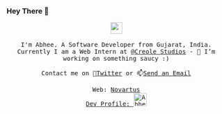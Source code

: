 ### Hey There 👋

<p align="center">
  <img src="https://user-images.githubusercontent.com/5679180/79618120-0daffb80-80be-11ea-819e-d2b0fa904d07.gif" width="27px">
  <br><br>
  <samp>
I'm Abhee. A Software Developer from Gujarat, India. Currently I am a Web Intern at <a href="https://www.creolestudios.com">@Creole Studios</a>
    - 🔭 I’m working on something saucy :) 
     <br><br>Contact me on 💬<a href="https://twitter.com/hudaniabhee@gmail.com">Twitter</a> or 📫<a href="mailto:hudaniabhee@gmail.com">Send an Email</a>
     <br><br>Web: <a href="https://novartus.github.io">Novartus</a>
    <a href="https://dev.to/hudaniabhee">
     <br>
  Dev Profile: <img src="https://d2fltix0v2e0sb.cloudfront.net/dev-badge.svg" alt="Abhee ☕ 's DEV Profile" height="30" width="30">
</a>
  </samp>
</p>
<!--
**Novartus/Novartus** is a ✨ _special_ ✨ repository because its `README.md` (this file) appears on your GitHub profile.

Here are some ideas to get you started:

- 🔭 I’m currently working on ...
- 🌱 I’m currently learning ...
- 👯 I’m looking to collaborate on ...
- 🤔 I’m looking for help with ...
- 💬 Ask me about ...
- 📫 How to reach me: ...
- 😄 Pronouns: ...
- ⚡ Fun fact: ...
-->
